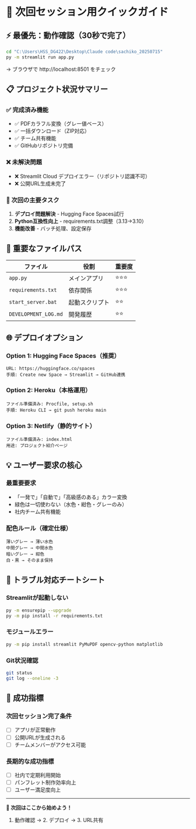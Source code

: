 # 🚀 次回セッション用クイックガイド

## ⚡ 最優先：動作確認（30秒で完了）

```bash
cd "C:\Users\HSS_DG422\Desktop\Claude code\sachiko_20250715"
py -m streamlit run app.py
```
→ ブラウザで http://localhost:8501 をチェック

## 📋 プロジェクト状況サマリー

### ✅ 完成済み機能
- ✅ PDFカラフル変換（グレー値ベース）
- ✅ 一括ダウンロード（ZIP対応）
- ✅ チーム共有機能
- ✅ GitHubリポジトリ完備

### ❌ 未解決問題
- ❌ Streamlit Cloud デプロイエラー（リポジトリ認識不可）
- ❌ 公開URL生成未完了

### 🎯 次回の主要タスク
1. **デプロイ問題解決** - Hugging Face Spaces試行
2. **Python互換性向上** - requirements.txt調整（3.13→3.10）
3. **機能改善** - バッチ処理、設定保存

## 🔧 重要なファイルパス

| ファイル | 役割 | 重要度 |
|---------|------|-------|
| `app.py` | メインアプリ | ⭐⭐⭐ |
| `requirements.txt` | 依存関係 | ⭐⭐⭐ |
| `start_server.bat` | 起動スクリプト | ⭐⭐ |
| `DEVELOPMENT_LOG.md` | 開発履歴 | ⭐⭐ |

## 🌐 デプロイオプション

### Option 1: Hugging Face Spaces（推奨）
```
URL: https://huggingface.co/spaces
手順: Create new Space → Streamlit → GitHub連携
```

### Option 2: Heroku（本格運用）
```
ファイル準備済み: Procfile, setup.sh
手順: Heroku CLI → git push heroku main
```

### Option 3: Netlify（静的サイト）
```
ファイル準備済み: index.html
用途: プロジェクト紹介ページ
```

## 💡 ユーザー要求の核心

### 最重要要求
- 「一発で」「自動で」「高級感のある」カラー変換
- 緑色は一切使わない（水色・紺色・グレーのみ）
- 社内チーム共有機能

### 配色ルール（確定仕様）
```
薄いグレー → 薄い水色
中間グレー → 中間水色  
暗いグレー → 紺色
白・黒 → そのまま保持
```

## 🚨 トラブル対応チートシート

### Streamlitが起動しない
```bash
py -m ensurepip --upgrade
py -m pip install -r requirements.txt
```

### モジュールエラー
```bash
py -m pip install streamlit PyMuPDF opencv-python matplotlib
```

### Git状況確認
```bash
git status
git log --oneline -3
```

## 🎯 成功指標

### 次回セッション完了条件
- [ ] アプリが正常動作
- [ ] 公開URLが生成される
- [ ] チームメンバーがアクセス可能

### 長期的な成功指標
- [ ] 社内で定期利用開始
- [ ] パンフレット制作効率向上
- [ ] ユーザー満足度向上

---

**🚀 次回はここから始めよう！**
1. 動作確認 → 2. デプロイ → 3. URL共有